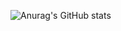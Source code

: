 ![Anurag's GitHub stats](https://github-readme-stats.vercel.app/api?username=bhanavigoyal&show_icons=true&theme=merko)

